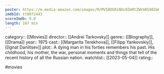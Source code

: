 ```yaml
---
poster: https://m.media-amazon.com/images/M/MV5BOGRiNDc0ZmMtZWVmNS00ZmRkLWEwNjQtODdmYTIyZGJjMjc5XkEyXkFqcGdeQXVyMTQxNzMzNDI@._V1_SX300.jpg
imdbId: tt0072443
scoreImdb: 8.0
length: 107 min
---
```


category:: [[Movies]]
director:: [[Andrei Tarkovsky]]
genre:: [[Biography]], [[Drama]]
year:: 1975
cast:: [[Margarita Terekhova]], [[Filipp Yankovskiy]], [[Ignat Daniltsev]]
plot:: A dying man in his forties remembers his past. His childhood, his mother, the war, personal moments and things that tell of the recent history of all the Russian nation.
watchlist:: [[2023-05-04]]
rating::

#movies 

